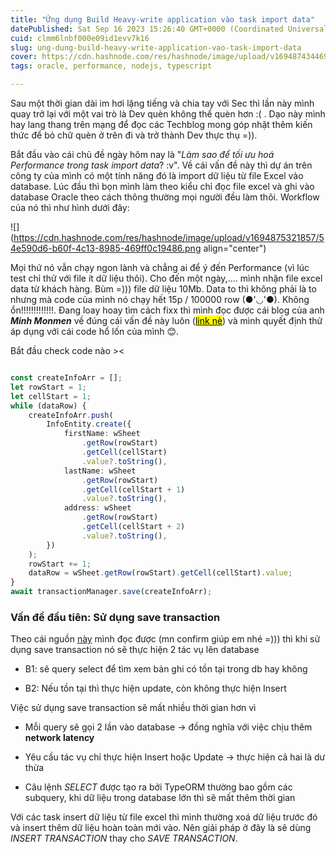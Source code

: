 ```yaml
---
title: "Ứng dụng Build Heavy-write application vào task import data"
datePublished: Sat Sep 16 2023 15:26:40 GMT+0000 (Coordinated Universal Time)
cuid: clmm6lnbf000e09id1evv7k16
slug: ung-dung-build-heavy-write-application-vao-task-import-data
cover: https://cdn.hashnode.com/res/hashnode/image/upload/v1694874344690/a57f0a33-05bc-49dc-9898-bfe985996848.jpeg
tags: oracle, performance, nodejs, typescript

---
```


Sau một thời gian dài im hơi lặng tiếng và chia tay với Sec thì lần này mình quay trở lại với một vai trò là Dev quèn không thể quèn hơn :( . Dạo này mình hay lang thang trên mạng để đọc các Techblog mong góp nhặt thêm kiến thức để bỏ chữ quèn ở trên đi và trở thành Dev thực thụ =)).

Bắt đầu vào cái chủ đề ngày hôm nay là "*Làm sao để tối ưu hoá Performance trong task import data*? :v". Về cái vấn đề này thì dự án trên công ty của mình có một tính năng đó là import dữ liệu từ file Excel vào database. Lúc đầu thì bọn mình làm theo kiểu chỉ đọc file excel và ghi vào database Oracle theo cách thông thường mọi người đều làm thôi. Workflow của nó thì như hình dưới đây:

![](https://cdn.hashnode.com/res/hashnode/image/upload/v1694875321857/54e590d6-b60f-4c13-8985-469ff0c19486.png align="center")

Mọi thứ nó vẫn chạy ngon lành và chẳng ai để ý đến Performance (vì lúc test chỉ thử với file ít dữ liệu thôi). Cho đến một ngày,.... mình nhận file excel data từ khách hàng. Bùm =))) file dữ liệu 10Mb. Data to thì không phải là to nhưng mà code của mình nó chạy hết 15p / 100000 row (●'◡'●). Không ổn!!!!!!!!!!!!!. Đang loay hoay tìm cách fixx thì mình đọc được cái blog của anh ***Minh Monmen*** về đúng cái vấn đề này luôn ([<mark>link nè</mark>](https://viblo.asia/s/chuyen-anh-tho-xay-va-write-heavy-application-24lJDz46KPM)) và mình quyết định thử áp dụng với cái code hổ lốn của mình 😊.

Bắt đầu check code nào &gt;&lt;

```typescript

const createInfoArr = [];
let rowStart = 1;
let cellStart = 1;
while (dataRow) {
    createInfoArr.push(
        InfoEntity.create({
            firstName: wSheet
                .getRow(rowStart)
                .getCell(cellStart)
                .value?.toString(),
            lastName: wSheet
                .getRow(rowStart)
                .getCell(cellStart + 1)
                .value?.toString(),
            address: wSheet
                .getRow(rowStart)
                .getCell(cellStart + 2)
                .value?.toString(),
        })
    );
    rowStart += 1;
    dataRow = wSheet.getRow(rowStart).getCell(cellStart).value;
}
await transactionManager.save(createInfoArr);
```

### Vấn đề đầu tiên: **Sử dụng save transaction**

Theo cái nguồn [này](https://dev.to/rishit/optimizing-typeorm-tips-from-experience-part-1-dont-use-save-4ke9) mình đọc được (mn confirm giúp em nhé =))) thì khi sử dụng save transaction nó sẽ thực hiện 2 tác vụ lên database

* B1: sẽ query select để tìm xem bản ghi có tồn tại trong db hay không
    
* B2: Nếu tồn tại thì thực hiện update, còn không thực hiện Insert
    

Việc sử dụng save transaction sẽ mất nhiều thời gian hơn vì

* Mỗi query sẽ gọi 2 lần vào database → đồng nghĩa với việc chịu thêm **network latency**
    
* Yêu cầu tác vụ chỉ thực hiện Insert hoặc Update → thực hiện cả hai là dư thừa
    
* Câu lệnh *SELECT* được tạo ra bởi TypeORM thường bao gồm các subquery, khi dữ liệu trong database lớn thì sẽ mất thêm thời gian
    

Với các task insert dữ liệu từ file excel thì mình thường xoá dữ liệu trước đó và insert thêm dữ liệu hoàn toàn mới vào. Nên giải pháp ở đây là sẽ dùng *INSERT TRANSACTION* thay cho *SAVE TRANSACTION*.